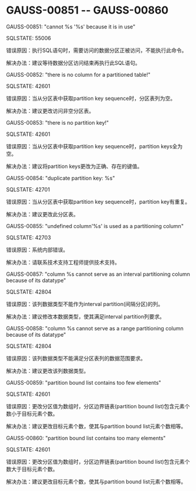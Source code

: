# GAUSS-00851 -- GAUSS-00860<a name="ZH-CN_TOPIC_0302073120"></a>

GAUSS-00851: "cannot %s '%s' because it is in use"

SQLSTATE: 55006

错误原因：执行SQL语句时，需要访问的数据分区正被访问，不能执行此命令。

解决办法：建议等待数据分区访问结束再执行此SQL语句。

GAUSS-00852: "there is no column for a partitioned table!"

SQLSTATE: 42601

错误原因：当从分区表中获取partition key sequence时，分区表列为空。

解决办法：建议更改访问非空分区表。

GAUSS-00853: "there is no partition key!"

SQLSTATE: 42601

错误原因：当从分区表中获取partition key sequence时，partition keys全为空。

解决办法：建议将partition keys更改为正确、存在的键值。

GAUSS-00854: "duplicate partition key: %s"

SQLSTATE: 42701

错误原因：当从分区表中获取partition key sequence时，partition key有重复。

解决办法：建议更改此分区表。

GAUSS-00855: "undefined column'%s' is used as a partitioning column"

SQLSTATE: 42703

错误原因：系统内部错误。

解决办法：请联系技术支持工程师提供技术支持。

GAUSS-00857: "column %s cannot serve as an interval partitioning column because of its datatype"

SQLSTATE: 42804

错误原因：该列数据类型不能作为interval partition\(间隔分区\)的列。

解决办法：建议修改本数据类型，使其满足interval partition列要求。

GAUSS-00858: "column %s cannot serve as a range partitioning column because of its datatype"

SQLSTATE: 42804

错误原因：该列数据类型不能满足分区表列的数据范围要求。

解决办法：建议更改该列数据类型。

GAUSS-00859: "partition bound list contains too few elements"

SQLSTATE: 42601

错误原因：更改分区值为数组时，分区边界链表\(partition bound list\)包含元素个数小于目标元素个数。

解决办法：建议更改目标元素个数，使其与partition bound list元素个数相等。

GAUSS-00860: "partition bound list contains too many elements"

SQLSTATE: 42601

错误原因：更改分区值为数组时，分区边界链表\(partition bound list\)包含元素个数大于目标元素个数。

解决办法：建议更改目标元素个数，使其与partition bound list元素个数相等。

